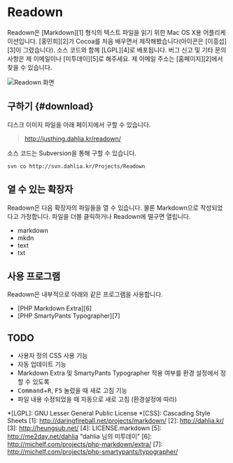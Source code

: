 Readown
=======

Readown은 [Markdown][1] 형식의 텍스트 파일을 읽기 위한 Mac OS X용 어플리케이션입니다. [홍민희][2]가 Cocoa를 처음 배우면서 제작해봤습니다(아이콘은 [이흥섭][3]이 그렸습니다). 소스 코드와 함께 [LGPL][4]로 배포됩니다. 버그 신고 및 기타 문의 사항은 제 이메일이나 [미투데이][5]로 해주세요. 제 이메일 주소는 [홈페이지][2]에서 찾을 수 있습니다.

![Readown 화면](http://justhing.dahlia.kr/readown/images/capture-20080413.png)

구하기                                                               {#download}
------

디스크 이미지 파일을 아래 페이지에서 구할 수 있습니다.

>   <http://justhing.dahlia.kr/readown/>

소스 코드는 Subversion을 통해 구할 수 있습니다.

	svn co http://svn.dahlia.kr/Projects/Readown

열 수 있는 확장자
-----------------

Readown은 다음 확장자의 파일들을 열 수 있습니다. 물론 Markdown으로 작성되었다고 가정합니다. 파일을 더블 클릭하거나 Readown에 떨구면 열립니다.

* markdown
* mkdn
* text
* txt

사용 프로그램
-------------

Readown은 내부적으로 아래와 같은 프로그램을 사용합니다.

* [PHP Markdown Extra][6]
* [PHP SmartyPants Typographer][7]

TODO
----

* 사용자 정의 CSS 사용 기능
* 자동 업데이트 기능
* Markdown Extra 및 SmartyPants Typographer 적용 여부를 환경 설정에서 정할 수 있도록
* <kbd>Command</kbd>+<kbd>R</kbd>, <kbd>F5</kbd> 눌렀을 때 새로 고침 기능
* 파일 내용 수정되었을 때 자동으로 새로 고침 (환경설정에 따라)

 *[LGPL]: GNU Lesser General Public License
 *[CSS]: Cascading Style Sheets
  [1]: http://daringfireball.net/projects/markdown/
  [2]: http://dahlia.kr/
  [3]: http://heungsub.net/
  [4]: LICENSE.markdown
  [5]: http://me2day.net/dahlia  "dahlia 님의 미투데이"
  [6]: http://michelf.com/projects/php-markdown/extra/
  [7]: http://michelf.com/projects/php-smartypants/typographer/

